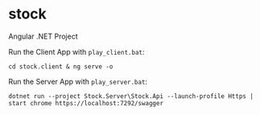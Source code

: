 # stock
Angular .NET Project

Run the Client App with `play_client.bat`:

```
cd stock.client & ng serve -o
```

Run the Server App with `play_server.bat`:

```
dotnet run --project Stock.Server\Stock.Api --launch-profile Https | start chrome https://localhost:7292/swagger
```
